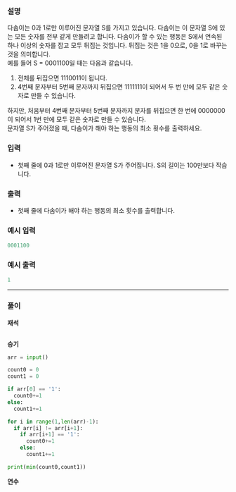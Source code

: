 ### **설명**
다솜이는 0과 1로만 이루어진 문자열 S를 가지고 있습니다.
다솜이는 이 문자열 S에 있는 모든 숫자를 전부 같게 만들려고 합니다.
다솜이가 할 수 있는 행동은 S에서 연속된 하나 이상의 숫자를 잡고 모두 뒤집는 것입니다.
뒤집는 것은 1을 0으로, 0을 1로 바꾸는 것을 의미합니다. </br>
예를 들어 S = 0001100일 때는 다음과 같습니다. </br>
1. 전체를 뒤집으면 1110011이 됩니다.
2. 4번째 문자부터 5번째 문자까지 뒤집으면 1111111이 되어서 두 번 만에 모두 같은 숫자로 만들 수 있습니다.

하지만, 처음부터 4번째 문자부터 5번째 문자까지 문자를 뒤집으면 한 번에 0000000이 되어서 1번 만에 모두 같은 숫자로 만들 수 있습니다. </br>
문자열 S가 주어졌을 때, 다솜이가 해야 하는 행동의 최소 횟수를 출력하세요.

### **입력**

- 첫째 줄에 0과 1로만 이루어진 문자열 S가 주어집니다. S의 길이는 100만보다 작습니다.

### **출력**

- 첫째 줄에 다솜이가 해야 하는 행동의 최소 횟수를 출력합니다.

### **예시 입력**

```java
0001100
```

### **예시 출력**

```java
1
```

---

### **풀이**

**재석**

```python

```

**승기**

```python
arr = input()

count0 = 0
count1 = 0

if arr[0] == '1':
  count0+=1
else:
  count1+=1

for i in range(1,len(arr)-1):
  if arr[i] != arr[i+1]:
    if arr[i+1] == '1':
      count0+=1
    else:
      count1+=1

print(min(count0,count1))
```

**연수**

```python

```
